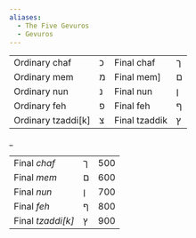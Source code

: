 ```yaml
---
aliases:
  - The Five Gevuros
  - Gevuros
---
```


|                    |     |               |     |
| ------------------ | --- | ------------- | --- |
| Ordinary chaf      | כ   | Final chaf    | ך   |
| Ordinary mem       | מ   | Final mem]    | ם   |
| Ordinary nun       | נ   | Final nun     | ן   |
| Ordinary feh       | פ   | Final feh     | ף   |
| Ordinary tzaddi[k] | צ   | Final tzaddik | ץ   |

_

|   |   |   |
|---|---|---|
|Final _chaf_|ך|500|
|Final _mem_|ם|600|
|Final _nun_|ן|700|
|Final _feh_|ף|800|
|Final _tzaddi[k]_|ץ|900|_